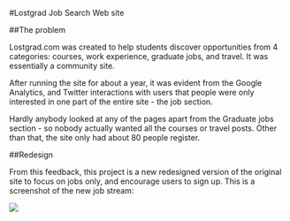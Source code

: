 #Lostgrad Job Search Web site

##The problem

Lostgrad.com was created to help students discover opportunities from 4 categories: courses, work experience, graduate jobs, and travel. It was essentially a community site.

After running the site for about a year, it was evident from the Google Analytics, and Twitter interactions with users that people were only interested in one part of the entire site - the job section. 

Hardly anybody looked at any of the pages apart from the Graduate jobs section - so nobody actually wanted all the courses or travel posts. Other than that, the site only had about 80 people register.

##Redesign

From this feedback, this project is a new redesigned version of the original site to focus on jobs only, and encourage users to sign up. This is a screenshot of the new job stream:

<img src="http://www.graemefulton.com/project/multiple/d80e38b215df17e749fce2d61e92326d.png"/>

